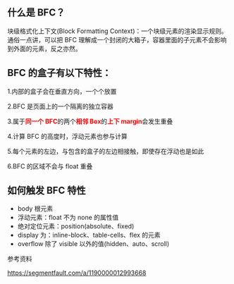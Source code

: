 ## 什么是 BFC？

块级格式化上下文(Block Formatting Context)：一个块级元素的渲染显示规则。通俗一点讲，可以把 BFC 理解成一个封闭的大箱子，容器里面的子元素不会影响到外面的元素，反之亦然。

## BFC 的盒子有以下特性：

1.内部的盒子会在垂直方向，一个个放置

2.BFC 是页面上的一个隔离的独立容器

3.属于<span style="font-weight:bold;color:red">同一个 BFC</span>的两个<span style="font-weight:bold;color:red">相邻 Box</span>的<span style="font-weight:bold;color:red">上下 margin</span>会发生重叠

4.计算 BFC 的高度时，浮动元素也参与计算

5.每个元素的左边，与包含的盒子的左边相接触，即使存在浮动也是如此

6.BFC 的区域不会与 float 重叠

## 如何触发 BFC 特性

* body 根元素
* 浮动元素：float 不为 none 的属性值
* 绝对定位元素：position(absolute、fixed)
* display 为：inline-block、table-cells、flex 的元素
* overflow 除了 visible 以外的值(hidden、auto、scroll)

参考资料

https://segmentfault.com/a/1190000012993668
